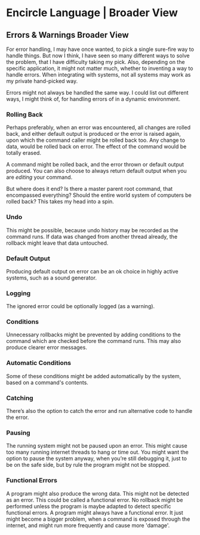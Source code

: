 Encircle Language | Broader View
================================

Errors & Warnings Broader View
------------------------------

For error handling, I may have once wanted, to pick a single sure-fire way to handle things. But now I think, I have seen so many different ways to solve the problem, that I have difficulty taking my pick. Also, depending on the specific application, it might not matter much, whether to inventing a way to handle errors. When integrating with systems, not all systems may work as my private hand-picked way.

Errors might not always be handled the same way. I could list out different ways, I might think of, for handling errors of in a dynamic environment.

### Rolling Back

Perhaps preferably, when an error was encountered, all changes are rolled back, and either default output is produced or the error is raised again, upon which the command caller might be rolled back too. Any change to data, would be rolled back on error. The effect of the command would be totally erased.

A command might be rolled back, and the error thrown or default output produced. You can also choose to always return default output when you are *editing* your command.

But where does it end? Is there a master parent root command, that encompassed everything? Should the entire world system of computers be rolled back? This takes my head into a spin.

### Undo

This might be possible, because undo history may be recorded as the command runs. If data was changed from another thread already, the rollback might leave that data untouched.

### Default Output

Producing default output on error can be an ok choice in highly active systems, such as a sound generator.

### Logging

The ignored error could be optionally logged (as a warning).

### Conditions

Unnecessary rollbacks might be prevented by adding conditions to the command which are checked before the command runs. This may also produce clearer error messages.

### Automatic Conditions

Some of these conditions might be added automatically by the system, based on a command's contents.

### Catching

There’s also the option to catch the error and run alternative code to handle the error.

### Pausing

The running system might not be paused upon an error. This might cause too many running internet threads to hang or time out. You might want the option to pause the system anyway, when you’re still debugging it, just to be on the safe side, but by rule the program might not be stopped.

### Functional Errors

A program might also produce the wrong data. This might not be detected as an error. This could be called a functional error. No rollback might be performed unless the program is maybe adapted to detect specific functional errors. A program might always have a functional error. It just might become a bigger problem, when a command is exposed through the internet, and might run more frequently and cause more 'damage'.